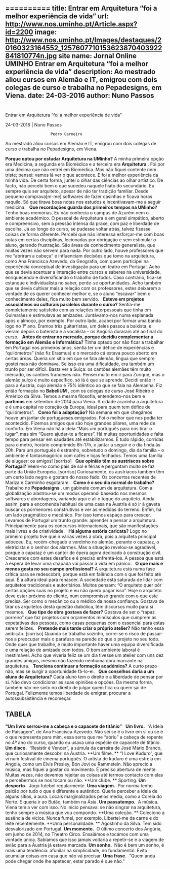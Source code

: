 ==========
 title: Entrar em Arquitetura “foi a melhor experiência de vida”
url: http://www.nos.uminho.pt/Article.aspx?id=2200
image: http://www.nos.uminho.pt/Images/destaques/20160323164552_1257607710153623870403922841810774n.jpg
site name: Jornal Online UMINHO Entrar em Arquitetura “foi a melhor experiência de vida”
description: Ao mestrado aliou cursos em Alemão e IT, emigrou com dois colegas de curso e trabalha no Pepadesigns, em Viena.
date: 24-03-2016
author: Nuno Passos
 --- 
# 

Entrar em Arquitetura “foi a melhor experiência de vida”

24-03-2016 | Nuno Passos

                        Pedro Carneiro

Ao mestrado aliou cursos em Alemão e IT, emigrou com dois colegas de curso e trabalha no Pepadesigns, em Viena.

**Porque optou por estudar Arquitetura na UMinho?** 
A minha primeira opção era Medicina, a segunda era Biomédica e a terceira era **Arquitetura** . Foi por uma décima que não entrei em Biomédica. Mas não fiquei contente nem triste; pensei: vamos lá ver o que acontece. E foi a melhor experiência da minha vida. De certa forma, juntei o olhar das ciências ao olhar artístico. De facto, não percebi bem o que sucedeu naquele hiato do secundário. Eu sempre quis ser arquiteto, apesar de não ter tradição familiar. Desde pequeno comprava[m-me] softwares de fazer casinhas e ficava horas naquilo. Só que tirava boas notas nos estudos e incentivavam-me a seguir medicina.
 
**Que recordações guarda dos primeiros tempos na UMinho?** 
Tenho boas memórias. Eu não conhecia o campus de Azurém nem o ambiente académico. O pessoal de Arquitetura é em geral simpático, aberto e compreensivo, sem a pressão intensa da praxe, com paz e liberdade de escolha. Já ao longo do curso, se pudesse voltar atrás, talvez fizesse coisas de forma diferente. Percebi que não interessa esforçar-me com boas notas em certas disciplinas, lecionadas por obrigação e sem estimular o aluno, gerando frustração. São áreas de conhecimento generalista, que muitas vezes não servem para nada. Por outro lado, houve professores que me “abriram a cabeça” e influenciam decisões que tomo na arquitetura, como Ana Francisca Azevedo, da Geografia, com quem participei na experiência conceptual de investigação para um teatro em Portugal. Acho que se devia acentuar a interação entre cursos e saberes na universidade, enriquecendo e diversificando o trabalho de todos. Caso contrário, fica-se estanque e individualista no saber, perde-se oportunidades. Acho também que se devia cultivar mais a relação com os professores, estes deixarem a vontade de os querer conhecer melhor e, se o aluno “escavar” bem o conhecimento deles, fica muito bem servido.
 
**Esteve em projetos associativos ou culturais paralelos durante o curso?** 
Sentia-me completamente satisfeito com as relações interpessoais que tinha em Guimarães e estimulava as amizades. Juntávamo-nos numa esplanada após o almoço, por exemplo. Por outro lado, acabei por formar uma banda logo no 1º ano. Éramos três guitarristas, um deles passou a baixista, e vieram depois o baterista e a vocalista – os Angúria duraram até ao final do curso.
 
**Antes de entrar no mercado, porque decidiu complementar a formação em Alemão e Informática?** 
Tinha optado por não ficar a trabalhar em Portugal nos primeiros anos, sentia ter um défice de experiências e “quilómetros” (não fiz Erasmus) e o mercado cá estava pouco aberto em certas áreas. Queria um sítio em que se fala alemão, língua que sempre gostei mas não dominava. Se isso era uma dificuldade, era também um trunfo por ser difícil. Basta ver a Suíça: os cantões alemães têm muito mercado, os cantões franceses não. Pensei muito em ir para Zurique, mas o alemão suíço é muito específico, só lá é que se aprende. Decidi então ir para a Áustria, cujo alemão é 75% idêntico ao que se fala na Alemanha. Fiz então formação no **BabeliUM** , com os colegas de curso José Ribeiro e Américo da Silva. Temos a mesma filosofia, entendemo-nos bem e **partimos**  em setembro de 2014 para Viena. A cidade acarinha a arquitetura e é uma capital no coração da Europa, ideal para quem tem défice de “quilómetros”.
 
**Como foi a adaptação?** 
Na semana em que chegámos houve um jantar de portugueses emigrados. Foi o melhor que nos podia ter acontecido. Fizemos amigos que são hoje grandes pilares, uma rede de conforto. Em Viena não há a ideia “Mais um português para nos tirar o lugar”, mas sim “Quero ajudar-te a ficares”. Há muitas oportunidades e falta tempo para pensar em saudades até estabilizarmos. É tudo rápido, corridas para o metro, horário comprimido 6h-17h, o jantar a seguir e o dia finda às 20h. Para um português é estranho, sobretudo o domingo, dia da família – o ambiente é fantasmagórico com cafés e lojas fechados. Temos uma família de aluguer: os amigos! [sorriso]
 
**Que opinião têm os austríacos sobre Portugal?** 
Veem-no como país de sol e férias e perguntam muito se faz parte da União Europeia. [sorriso] Curiosamente, os austríacos também têm um certo lado negro e gostam do nosso fado. Os concertos recentes de Mariza e Carminho esgotaram.
 
**Como é o seu dia normal de trabalho?** 
Trabalho no **Pepadesigns** , um gabinete comum de arquitetura. Com a globalização alastrou-se um modus operandi baseado nos mesmos softwares e abordagens, variando aqui e ali o toque do arquiteto. Ainda assim, para a encomenda habitual de uma casa na Áustria é só ir à gaveta buscar os pormenores construtivos e ver as medidas do terreno. Enfim, há um lado pragmático e mecânico. Por isso temos espaço para crescer. Levamos de Portugal um trunfo grande: aprender a pensar a arquitetura. Principalmente para os concursos internacionais, que são manifestações mais livres e de criatividade.
 
**Há alguma estória caricata?** 
Logo no primeiro projeto tive que ir várias vezes à obra, pois a arquiteta principal adoeceu. Eu, recém-chegado e verdinho no alemão, perante o capataz, o eletricista e o senhor dos alarmes. Mas a situação revelou-se agradável, porque o capataz é um cantor de ópera agora dedicado à construção civil. Crescemos com estes desafios e é preciso enfrentá-los. A pessoa que está à espera de levar uma chapada vai passar a vida em pânico.
 
**O que mais e menos gosta no seu campo profissional?** 
A arquitetura está numa fase crítica para se redescobrir, porque está em falência com o que foi feito até aqui. É a altura ideal para renascer. A sociedade está saturada de lidar com arquitetos tradicionais e autoritários. Muitos pensam: “O arquiteto quer pôr certas opções suas no projeto e eu não quero pagar isso”. Hoje o arquiteto deve estar próximo do cliente, num compromisso grande com o que este precisa. Ser como o mecânico ou o médico da nossa confiança. Gostava de tirar os arquitetos desta questão diabólica, têm discursos muito para si mesmos.
 
**Que tipo de obra gostava de fazer?** 
Gostava de ser o “rapaz porreiro” que faz projetos com orçamentos minúsculos que cumprem as expetativas das pessoas, como casas pequenas com o essencial para estas serem felizes.
 
**Pretende mais tarde criar o próprio atelier?** 
Não tenho essa ambição. [sorriso] Quando se trabalha sozinho, corre-se o risco de passar-nos a preocupar mais o parafuso na parede do que o projeto no seu todo. Onde quer que trabalhe, é muito importante haver uma equipa diversificada e uma relação de amizade com todos. O bom ambiente laboral é inestimável. Acho que viveria feliz se um dia tivesse um atelier com uns dez grandes amigos, mesmo não fazendo nenhuma obra marcante na arquitetura.
 
**Tenciona continuar a formação académica?** 
A curto prazo não, mas se surgir a oportunidade fá-lo-ei.
 
**Que conselhos daria a um aluno de Arquitetura?** 
Cada aluno tem o direito e a liberdade de pensar por si. Não devo condicionar as suas opiniões e opções. Da mesma forma, também não me sinto no direito de julgar quem fica ou quem sai de Portugal. Felizmente temos liberdade de emigrar, procurar a autossubsistência e recomeçar.
 

## TABELA

**“Um livro serrou-me a cabeça e o capacete de titânio”** 
				 
**Um livro.**  “A Ideia de Paisagem”, de Ana Francisca Azevedo. Não sei se é o livro em si ou se é o que representa para mim, essa serra que me “abriu” a cabeça de repente no 4º ano do curso, quando eu usava uma espécie de capacete de titânio.
**Um disco.**  “Resistir é Vencer”, a súmula da carreira de José Mário Branco, que curiosamente descobri na Áustria.
**Um filme. ** “I Love Kuduro”, que vi num festival de cinema português. O artista de kuduro é uma estrela em Angola, como um Elvis Presley, Bon Jovi ou Rammstein. Não aprecio a música, mas fiquei a gostar do movimento. É preciso abertura de mente. Muitas vezes, não devemos rejeitar as coisas até termos contacto com elas e percebermos se nos tocam ou não.
**Um clube. ** Sporting.
**Um desporto.**  Jogo futebol regularmente.
**Uma viagem.**  Por norma tenho paixão por tudo o que é diferente e autêntico. Queria perceber a ideia de alguns sítios, a aura. Locais marginalizados pelos media, como a Coreia do Norte. E queria ir ao Butão, também na Ásia.
**Um passatempo.**  A música. Viena tem a ver com isso. No início pensava: se não singrar na arquitetura, tenho sempre a música que vou compondo.
**Uma coleção. ** Coleciono a ausência de vícios. Nunca fumei, por exemplo. Libertei-me da carne e do leite recentemente.
**Uma personalidade. ** Agostinho da Silva. Tem sido desvalorizado em Portugal.
**Um momento.**  O último concerto dos Angúria, em junho de 2014, no Theatro Circo. Ensaiámos e tocámos com uma vontade única. Sabíamos que isso jamais voltaria a repetir-se e a viagem de avião para a Áustria já estava marcada.
**Um sonho.**  Não é bem um sonho, é mais uma tendência: afunilar na simplicidade, no fundamental. Evito acumular coisas em casa que não vá precisar.
**Uma frase.**  “Quem anda pode chegar onde lhe apetecer, estar parado é que não.”
				 



